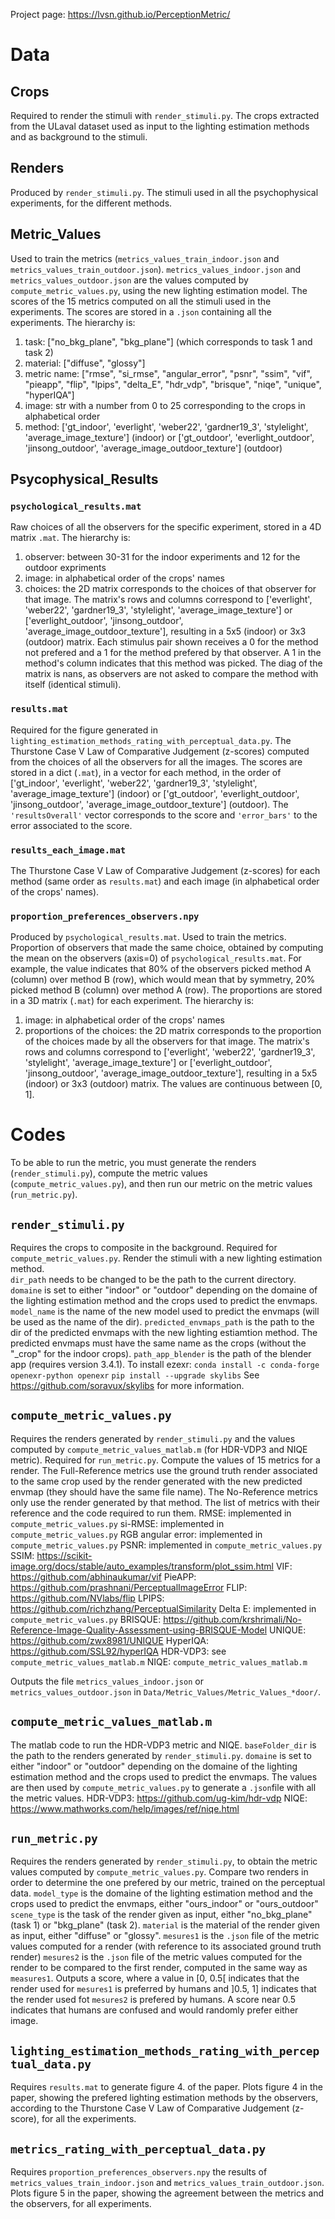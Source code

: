 Project page: https://lvsn.github.io/PerceptionMetric/
# Data

## Crops
Required to render the stimuli with ``render_stimuli.py``.
The crops extracted from the ULaval dataset used as input to the lighting estimation methods and as background to the stimuli.

## Renders
Produced by ``render_stimuli.py``.
The stimuli used in all the psychophysical experiments, for the different methods.

## Metric_Values
Used to train the metrics (``metrics_values_train_indoor.json`` and ``metrics_values_train_outdoor.json``).  ``metrics_values_indoor.json`` and ``metrics_values_outdoor.json`` are the values computed by ``compute_metric_values.py``, using the new lighting estimation model.
The scores of the 15 metrics computed on all the stimuli used in the experiments.  The scores are stored in a ``.json`` containing all the experiments.  The hierarchy is:
1. task: ["no_bkg_plane", "bkg_plane"] (which corresponds to task 1 and task 2)
2. material: ["diffuse", "glossy"]
3. metric name: ["rmse", "si_rmse", "angular_error", "psnr", "ssim", "vif", "pieapp", "flip", "lpips", "delta_E", "hdr_vdp", "brisque", "niqe", "unique", "hyperIQA"]
4. image: str with a number from 0 to 25 corresponding to the crops in alphabetical order
5. method: ['gt_indoor', 'everlight', 'weber22', 'gardner19_3', 'stylelight', 'average_image_texture'] (indoor) or ['gt_outdoor', 'everlight_outdoor', 'jinsong_outdoor', 'average_image_outdoor_texture'] (outdoor)

## Psycophysical_Results
### ``psychological_results.mat``
Raw choices of all the observers for the specific experiment, stored in a 4D matrix ``.mat``.  The hierarchy is:
1. observer: between 30-31 for the indoor experiments and 12 for the outdoor expriments
2. image: in alphabetical order of the crops' names
3. choices: the 2D matrix corresponds to the choices of that observer for that image.  The matrix's rows and columns correspond to ['everlight', 'weber22', 'gardner19_3', 'stylelight', 'average_image_texture'] or ['everlight_outdoor', 'jinsong_outdoor', 'average_image_outdoor_texture'], resulting in a 5x5 (indoor) or 3x3 (outdoor) matrix.  Each stimulus pair shown receives a 0 for the method not prefered and a 1 for the method prefered by that observer.  A 1 in the method's column indicates that this method was picked.  The diag of the matrix is nans, as observers are not asked to compare the method with itself (identical stimuli).

### ``results.mat``
Required for the figure generated in ``lighting_estimation_methods_rating_with_perceptual_data.py``.
The Thurstone Case V Law of Comparative Judgement (z-scores) computed from the choices of all the observers for all the images.  The scores are stored in a dict (``.mat``), in a vector for each method, in the order of ['gt_indoor', 'everlight', 'weber22', 'gardner19_3', 'stylelight', 'average_image_texture'] (indoor) or ['gt_outdoor', 'everlight_outdoor', 'jinsong_outdoor', 'average_image_outdoor_texture'] (outdoor).  The ``'resultsOverall'`` vector corresponds to the score and ``'error_bars'`` to the error associated to the score.

### ``results_each_image.mat``
The Thurstone Case V Law of Comparative Judgement (z-scores) for each method (same order as ``results.mat``) and each image (in alphabetical order of the crops' names).

### ``proportion_preferences_observers.npy``
Produced by ``psychological_results.mat``.  Used to train the metrics.
Proportion of observers that made the same choice, obtained by computing the mean on the observers (axis=0) of ``psychological_results.mat``.  For example, the value indicates that 80% of the observers picked method A (column) over method B (row), which would mean that by symmetry, 20% picked method B (column) over method A (row).
The proportions are stored in a 3D matrix (``.mat``) for each experiment.  The hierarchy is:
1. image: in alphabetical order of the crops' names
2. proportions of the choices: the 2D matrix corresponds to the proportion of the choices made by all the observers for that image.  The matrix's rows and columns correspond to ['everlight', 'weber22', 'gardner19_3', 'stylelight', 'average_image_texture'] or ['everlight_outdoor', 'jinsong_outdoor', 'average_image_outdoor_texture'], resulting in a 5x5 (indoor) or 3x3 (outdoor) matrix.  The values are continuous between [0, 1].


# Codes
To be able to run the metric, you must generate the renders (``render_stimuli.py``), compute the metric values (``compute_metric_values.py``), and then run our metric on the metric values (``run_metric.py``).

## ``render_stimuli.py``
Requires the crops to composite in the background.
Required for ``compute_metric_values.py``.
Render the stimuli with a new lighting estimation method.  
``dir_path`` needs to be changed to be the path to the current directory.
``domaine`` is set to either "indoor" or "outdoor" depending on the domaine of the lighting estimation method and the crops used to predict the envmaps.
``model_name`` is the name of the new model used to predict the envmaps (will be used as the name of the dir).
``predicted_envmaps_path`` is the path to the dir of the predicted envmaps with the new lighting estiamtion method.  The predicted envmaps must have the same name as the crops (without the "_crop" for the indoor crops).
``path_app_blender`` is the path of the blender app (requires version 3.4.1).
To install ezexr:
``conda install -c conda-forge openexr-python openexr``
``pip install --upgrade skylibs``
See https://github.com/soravux/skylibs for more information.

## ``compute_metric_values.py``
Requires the renders generated by ``render_stimuli.py`` and the values computed by ``compute_metric_values_matlab.m`` (for HDR-VDP3 and NIQE metric).
Required for ``run_metric.py``.
Compute the values of 15 metrics for a render.  The Full-Reference metrics use the ground truth render associated to the same crop used by the render generated with the new predicted envmap (they should have the same file name).  The No-Reference metrics only use the render generated by that method.
The list of metrics with their reference and the code required to run them.
RMSE: implemented in ``compute_metric_values.py``
si-RMSE: implemented in ``compute_metric_values.py``
RGB angular error: implemented in ``compute_metric_values.py``
PSNR: implemented in ``compute_metric_values.py``
SSIM: https://scikit-image.org/docs/stable/auto_examples/transform/plot_ssim.html
VIF: https://github.com/abhinaukumar/vif
PieAPP: https://github.com/prashnani/PerceptualImageError
FLIP: https://github.com/NVlabs/flip
LPIPS: https://github.com/richzhang/PerceptualSimilarity
Delta E: implemented in ``compute_metric_values.py``
BRISQUE: https://github.com/krshrimali/No-Reference-Image-Quality-Assessment-using-BRISQUE-Model
UNIQUE: https://github.com/zwx8981/UNIQUE
HyperIQA: https://github.com/SSL92/hyperIQA
HDR-VDP3: see ``compute_metric_values_matlab.m``
NIQE: ``compute_metric_values_matlab.m``


Outputs the file ``metrics_values_indoor.json`` or ``metrics_values_outdoor.json`` in ``Data/Metric_Values/Metric_Values_*door/``.

## ``compute_metric_values_matlab.m``
The matlab code to run the HDR-VDP3 metric and NIQE.
``baseFolder_dir`` is the path to the renders generated by ``render_stimuli.py``.
``domaine`` is set to either "indoor" or "outdoor" depending on the domaine of the lighting estimation method and the crops used to predict the envmaps.
The values are then used by ``compute_metric_values.py`` to generate a ``.json``file with all the metric values.
HDR-VDP3: https://github.com/ug-kim/hdr-vdp
NIQE: https://www.mathworks.com/help/images/ref/niqe.html



## ``run_metric.py``
Requires the renders generated by ``render_stimuli.py``, to obtain the metric values computed by ``compute_metric_values.py``.
Compare two renders in order to determine the one prefered by our metric, trained on the perceptual data.
``model_type`` is the domaine of the lighting estimation method and the crops used to predict the envmaps, either "ours_indoor" or "ours_outdoor"
``scene_type`` is the task of the render given as input, either "no_bkg_plane" (task 1) or "bkg_plane" (task 2).
``material`` is the material of the render given as input, either "diffuse" or "glossy".
``mesures1`` is the ``.json`` file of the metric values computed for a render (with reference to its associated ground truth render)
``mesures2`` is the ``.json`` file of the metric values computed for the render to be compared to the first render, computed in the same way as ``measures1``.
Outputs a score, where a value in [0, 0.5[ indicates that the render used for ``mesures1`` is preferred by humans and ]0.5, 1] indicates that the render used fot ``mesures2`` is prefered by humans.  A score near 0.5 indicates that humans are confused and would randomly prefer either image.




## ``lighting_estimation_methods_rating_with_perceptual_data.py``
Requires ``results.mat`` to generate figure 4. of the paper.
Plots figure 4 in the paper, showing the prefered lighting estimation methods by the observers, according to the Thurstone Case V Law of Comparative Judgement (z-score), for all the experiments.

## ``metrics_rating_with_perceptual_data.py``
Requires ``proportion_preferences_observers.npy`` the results of ``metrics_values_train_indoor.json`` and ``metrics_values_train_outdoor.json``.
Plots figure 5 in the paper, showing the agreement between the metrics and the observers, for all experiments.
